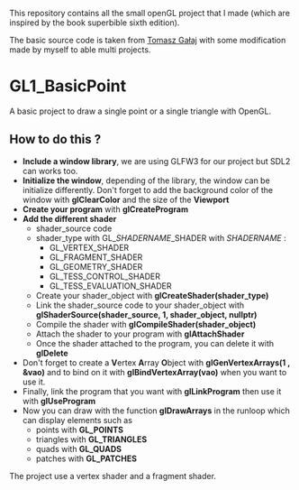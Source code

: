 This repository contains all the small openGL project that I made (which are inspired by the book superbible sixth edition).

The basic source code is taken from [Tomasz Gałaj](https://shot511.github.io/) with some modification made by myself to able multi projects.

# GL1_BasicPoint

A basic project to draw a single point or a single triangle with OpenGL.

## How to do this ?

  * **Include a window library**, we are using GLFW3 for our project but SDL2 can works too.
  * **Initialize the window**, depending of the library, the window can be initialize differently. Don't forget to add the background color of the window with **glClearColor** and the size of the **Viewport**
  * **Create your program** with **glCreateProgram**
  * **Add the different shader**
    * shader_source code  
    * shader_type with GL_*SHADERNAME*_SHADER with *SHADERNAME* :
      * GL_VERTEX_SHADER
      * GL_FRAGMENT_SHADER
      * GL_GEOMETRY_SHADER
      * GL_TESS_CONTROL_SHADER
      * GL_TESS_EVALUATION_SHADER
    * Create your shader_object with **glCreateShader(shader_type)**
    * Link the shader_source code to your shader_object with **glShaderSource(shader_source, 1, shader_object, nullptr)**
    * Compile the shader with **glCompileShader(shader_object)**
    * Attach the shader to your program with **glAttachShader**
    * Once the shader attached to the program, you can delete it with **glDelete**
  * Don't forget to create a **V**ertex **A**rray **O**bject with **glGenVertexArrays(1 , &vao)** and to bind on it with **glBindVertexArray(vao)** when you want to use it.
  * Finally, link the program that you want with **glLinkProgram** then use it with **glUseProgram**
  * Now you can draw with the function **glDrawArrays** in the runloop which can display elements such as
    * points with **GL_POINTS**
    * triangles with **GL_TRIANGLES**
    * quads with **GL_QUADS**
    * patches with **GL_PATCHES**
  
The project use a vertex shader and a fragment shader.
